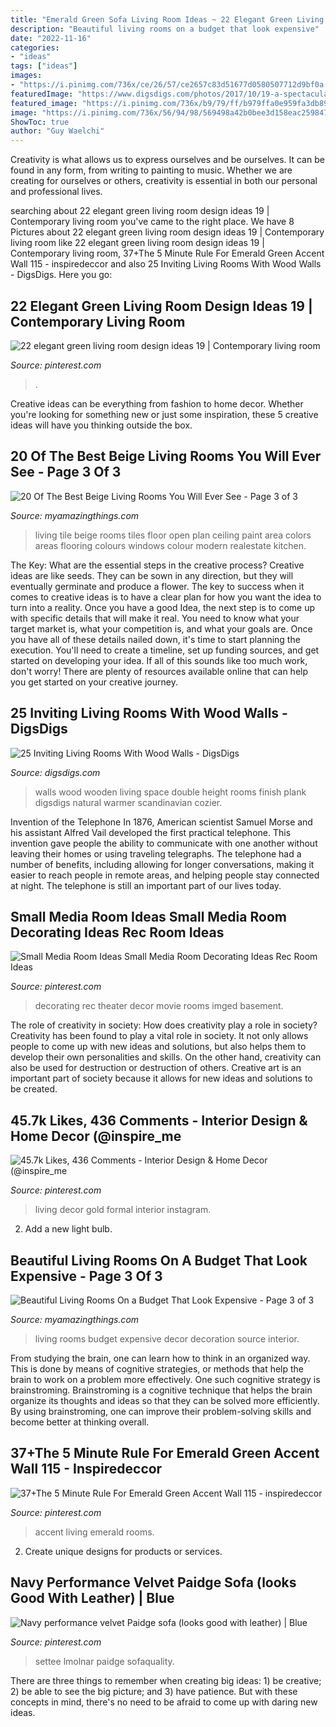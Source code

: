 ```yaml
---
title: "Emerald Green Sofa Living Room Ideas ~ 22 Elegant Green Living Room Design Ideas 19"
description: "Beautiful living rooms on a budget that look expensive"
date: "2022-11-16"
categories:
- "ideas"
tags: ["ideas"]
images:
- "https://i.pinimg.com/736x/ce/26/57/ce2657c83d51677d0580507712d9bf0a.jpg"
featuredImage: "https://www.digsdigs.com/photos/2017/10/19-a-spectacular-double-height-space-with-a-wooden-plank-wall-clad-diagonally-and-vertically-for-more-eye-catchines.jpg"
featured_image: "https://i.pinimg.com/736x/b9/79/ff/b979ffa0e959fa3db8902bf530db2192.jpg"
image: "https://i.pinimg.com/736x/56/94/98/569498a42b0bee3d158eac25984724a5.jpg"
ShowToc: true
author: "Guy Waelchi"
---
```



Creativity is what allows us to express ourselves and be ourselves. It can be found in any form, from writing to painting to music. Whether we are creating for ourselves or others, creativity is essential in both our personal and professional lives.

	

		
searching about 22 elegant green living room design ideas 19 | Contemporary living room you've came to the right place. We have 8 Pictures about 22 elegant green living room design ideas 19 | Contemporary living room like 22 elegant green living room design ideas 19 | Contemporary living room, 37+The 5 Minute Rule For Emerald Green Accent Wall 115 - inspiredeccor and also 25 Inviting Living Rooms With Wood Walls - DigsDigs. Here you go:
		
    
## 22 Elegant Green Living Room Design Ideas 19 | Contemporary Living Room

<img loading=lazy src="https://i.pinimg.com/736x/56/94/98/569498a42b0bee3d158eac25984724a5.jpg" onerror="this.onerror=null;this.src='https://tse3.mm.bing.net/th?id=OIP.rz1fP-Lyjnfz1FKP4-RMngHaJ4&amp;pid=15.1';" alt="22 elegant green living room design ideas 19 | Contemporary living room">

_Source: pinterest.com_

>. 

	

Creative ideas can be everything from fashion to home decor. Whether you're looking for something new or just some inspiration, these 5 creative ideas will have you thinking outside the box.

    
## 20 Of The Best Beige Living Rooms You Will Ever See - Page 3 Of 3

<img loading=lazy src="http://myamazingthings.com/wp-content/uploads/2016/11/livingareas-1.jpg" onerror="this.onerror=null;this.src='https://tse3.mm.bing.net/th?id=OIP.YOTbQXZkploR0qo7dIwXgQHaFj&amp;pid=15.1';" alt="20 Of The Best Beige Living Rooms You Will Ever See - Page 3 of 3">

_Source: myamazingthings.com_

>living tile beige rooms tiles floor open plan ceiling paint area colors areas flooring colours windows colour modern realestate kitchen. 

	

The Key: What are the essential steps in the creative process?
Creative ideas are like seeds. They can be sown in any direction, but they will eventually germinate and produce a flower. The key to success when it comes to creative ideas is to have a clear plan for how you want the idea to turn into a reality. Once you have a good Idea, the next step is to come up with specific details that will make it real. You need to know what your target market is, what your competition is, and what your goals are. Once you have all of these details nailed down, it's time to start planning the execution. You'll need to create a timeline, set up funding sources, and get started on developing your idea. If all of this sounds like too much work, don't worry! There are plenty of resources available online that can help you get started on your creative journey.

    
## 25 Inviting Living Rooms With Wood Walls - DigsDigs

<img loading=lazy src="https://www.digsdigs.com/photos/2017/10/19-a-spectacular-double-height-space-with-a-wooden-plank-wall-clad-diagonally-and-vertically-for-more-eye-catchines.jpg" onerror="this.onerror=null;this.src='https://tse2.mm.bing.net/th?id=OIP.gdZImt_fxqcCSwSP5e2FZAHaLF&amp;pid=15.1';" alt="25 Inviting Living Rooms With Wood Walls - DigsDigs">

_Source: digsdigs.com_

>walls wood wooden living space double height rooms finish plank digsdigs natural warmer scandinavian cozier. 

	

Invention of the Telephone
In 1876, American scientist Samuel Morse and his assistant Alfred Vail developed the first practical telephone. This invention gave people the ability to communicate with one another without leaving their homes or using traveling telegraphs. The telephone had a number of benefits, including allowing for longer conversations, making it easier to reach people in remote areas, and helping people stay connected at night. The telephone is still an important part of our lives today.

    
## Small Media Room Ideas Small Media Room Decorating Ideas Rec Room Ideas

<img loading=lazy src="https://i.pinimg.com/736x/ce/26/57/ce2657c83d51677d0580507712d9bf0a.jpg" onerror="this.onerror=null;this.src='https://tse1.mm.bing.net/th?id=OIP.T4k1q_0WvvuCFqSM_UpqIgHaFf&amp;pid=15.1';" alt="Small Media Room Ideas Small Media Room Decorating Ideas Rec Room Ideas">

_Source: pinterest.com_

>decorating rec theater decor movie rooms imged basement. 

	

The role of creativity in society: How does creativity play a role in society?
Creativity has been found to play a vital role in society. It not only allows people to come up with new ideas and solutions, but also helps them to develop their own personalities and skills. On the other hand, creativity can also be used for destruction or destruction of others. Creative art is an important part of society because it allows for new ideas and solutions to be created.

    
## 45.7k Likes, 436 Comments - Interior Design &amp; Home Decor (@inspire_me

<img loading=lazy src="https://i.pinimg.com/736x/b9/79/ff/b979ffa0e959fa3db8902bf530db2192.jpg" onerror="this.onerror=null;this.src='https://tse1.mm.bing.net/th?id=OIP.4iAll3dIYw2OHD3R1ydRQwHaHa&amp;pid=15.1';" alt="45.7k Likes, 436 Comments - Interior Design &amp; Home Decor (@inspire_me">

_Source: pinterest.com_

>living decor gold formal interior instagram. 

	

2. Add a new light bulb. 

    
## Beautiful Living Rooms On A Budget That Look Expensive - Page 3 Of 3

<img loading=lazy src="http://myamazingthings.com/wp-content/uploads/2017/04/living-room-home-decor-decorating-ideas-on-a_idea-for-home-decoration_ideas_curtain-design-ideas-gel-nail-designs-bathroom-tile-garden-acrylic-bar-loft-modern-interior_797x575.jpg" onerror="this.onerror=null;this.src='https://tse3.mm.bing.net/th?id=OIP.SmBtCt3dwDQ2h8hIWTZL5AHaFV&amp;pid=15.1';" alt="Beautiful Living Rooms On a Budget That Look Expensive - Page 3 of 3">

_Source: myamazingthings.com_

>living rooms budget expensive decor decoration source interior. 

	

From studying the brain, one can learn how to think in an organized way. This is done by means of cognitive strategies, or methods that help the brain to work on a problem more effectively. One such cognitive strategy is brainstroming. Brainstroming is a cognitive technique that helps the brain organize its thoughts and ideas so that they can be solved more efficiently. By using brainstroming, one can improve their problem-solving skills and become better at thinking overall.

    
## 37+The 5 Minute Rule For Emerald Green Accent Wall 115 - Inspiredeccor

<img loading=lazy src="https://i.pinimg.com/736x/4c/48/4d/4c484d94504d4fb26b25dbe5f2054c6d.jpg" onerror="this.onerror=null;this.src='https://tse3.mm.bing.net/th?id=OIP.a9fiCUmTnmVbZt6hYG73lQHaKW&amp;pid=15.1';" alt="37+The 5 Minute Rule For Emerald Green Accent Wall 115 - inspiredeccor">

_Source: pinterest.com_

>accent living emerald rooms. 

	

2. Create unique designs for products or services.

    
## Navy Performance Velvet Paidge Sofa (looks Good With Leather) | Blue

<img loading=lazy src="https://i.pinimg.com/736x/11/76/01/117601fc0a6011dc8341130d1e4be141.jpg" onerror="this.onerror=null;this.src='https://tse2.mm.bing.net/th?id=OIP.D1NiXvKldoT_yPTtQsCb4gHaIQ&amp;pid=15.1';" alt="Navy performance velvet Paidge sofa (looks good with leather) | Blue">

_Source: pinterest.com_

>settee lmolnar paidge sofaquality. 

	

There are three things to remember when creating big ideas: 1) be creative; 2) be able to see the big picture; and 3) have patience. But with these concepts in mind, there's no need to be afraid to come up with daring new ideas.

